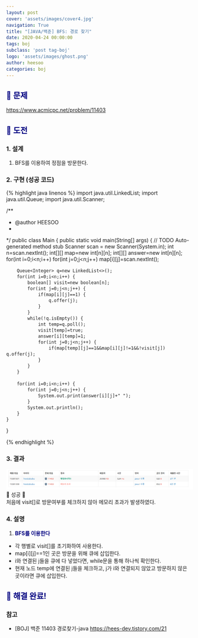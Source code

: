 ```yaml
---
layout: post
cover: 'assets/images/cover4.jpg'
navigation: True
title: "[JAVA/백준] BFS: 경로 찾기"
date: 2020-04-24 00:00:00
tags: boj
subclass: 'post tag-boj'
logo: 'assets/images/ghost.png'
author: heesoo
categories: boj
---
```

## <span style="color:navy">👀 문제</span>
<https://www.acmicpc.net/problem/11403>

## <span style="color:navy">👊 도전</span>

### 1. 설계
1. BFS를 이용하여 정점을 방문한다.

### 2. 구현 (성공 코드)
{% highlight java linenos %}
import java.util.LinkedList;
import java.util.Queue;
import java.util.Scanner;

/**
 * @author HEESOO
 *
 */
public class Main {
	public static void main(String[] args) {
		// TODO Auto-generated method stub
		Scanner scan = new Scanner(System.in);
		int n=scan.nextInt();
		int[][] map=new int[n][n];
		int[][] answer=new int[n][n];
		for(int i=0;i<n;i++)
			for(int j=0;j<n;j++)
				map[i][j]=scan.nextInt();
		
		Queue<Integer> q=new LinkedList<>();
		for(int i=0;i<n;i++) {
			boolean[] visit=new boolean[n];
			for(int j=0;j<n;j++) {
				if(map[i][j]==1) {
					q.offer(j);
				}
			}
			while(!q.isEmpty()) {
				int temp=q.poll();
				visit[temp]=true;
				answer[i][temp]=1;
				for(int j=0;j<n;j++) {
					if(map[temp][j]==1&&map[i][j]!=1&&!visit[j]) q.offer(j);
				}
			}
		}
		
		for(int i=0;i<n;i++) {
			for(int j=0;j<n;j++) {
				System.out.print(answer[i][j]+" ");
			}
			System.out.println();
		}
	}
}

 {% endhighlight %}

### 3. 결과
![실행결과](./assets/images/200424_1.PNG)
🤟 성공 🤟  
처음에 visit[]로 방문여부를 체크하지 않아 메모리 초과가 발생하였다.

### 4. 설명
1. **<span style="color:navy">BFS를 이용한다</span>**
- 각 행별로 visit[]를 초기화하여 사용한다.
- map[i][j]==1인 곳은 방문을 위해 큐에 삽입한다.
- i와 연결된 j들을 큐에 다 넣었다면, while문을 통해 하나씩 확인한다.
- 현재 노드 temp에 연결된 j들을 체크하고, j가 i와 연결되지 않았고 방문하지 않은 곳이라면 큐에 삽입한다.

## <span style="color:navy">👏 해결 완료!</span>

### 참고
- [BOJ] 백준 11403 경로찾기-java <https://hees-dev.tistory.com/21>
